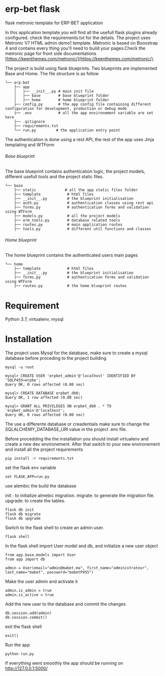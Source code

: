 # erp-bet flask 
flask metronic template for ERP-BET application

In this application template you will find all the usefull flask plugins already configured. check the requirements.txt for the details.
The project uses Metronic V7 HTML admin demo1 template. Metronic is based on Booostrap 4 and contains every thing you'll need to build your pages.Check the metronic page for front side documentations [https://keenthemes.com/metronic/](https://keenthemes.com/metronic/).

The project is build using flask blueprints. Two blueprints are implemented Base and Home. The file structure is as follow

```
└── erp-bet
    ├── app
    │   ├── __init__.py # main init file
    │   ├── base        # base blueprint folder
    │   ├── home        # home blueprint folder
    ├── config.py       # the app config file containing different configuration for development, production or debug mode 
    ├── .env            # all the app environement variable are set here
    ├── .gitignore
    ├── requirements.txt
    └── run.py         # the application entry point
```
The authentication is done using a rest API, the rest of the app uses Jinja templating and WTForm 

###### Base blueprint
The base blueprint contains authentication logic, the project models, different usefull tools and the project static files.
```
└── base
    ├── static             # all the app static files folder
    ├── template            # html files
    ├── __init__.py         # the blueprint initialisation
    ├── auth.py             # authentication classes using rest api
    ├── forms.py            # authentication forms and validation using WTForm
    ├── models.py           # all the project models
    ├── orm_tools.py        # database related tools
    ├── routes.py           # main application routes
    ├── tools.py            # different util functions and classes 
```

###### Home blueprint
The home blueprint contains the authenticated users main pages
```
└── home
    ├── template            # html files
    ├── __init__.py         # the blueprint initialisation
    ├── forms.py            # authentication forms and validation using WTForm
    ├── routes.py           # the home blueprint routes
```

# Requirement

Python 3.7, virtualenv, mysql

# Installation

The project uses Mysql for the database, make sure to create a mysql database before proceding to the project building

````
mysql -u root

mysql> CREATE USER 'erpbet_admin'@'localhost' IDENTIFIED BY 'SQLP455>erpbe';
Query OK, 0 rows affected (0.00 sec)

mysql> CREATE DATABASE erpbet_db0;
Query OK, 1 row affected (0.00 sec)

mysql> GRANT ALL PRIVILEGES ON erpbet_db0 . * TO 'erpbet_admin'@'localhost';
Query OK, 0 rows affected (0.00 sec)
````
The use a differente database or creadentials make sure to change the SQLALCHEMY_DATABASE_URI value in the project .env file.

Before procedding the the installation you should install virtualenv and create a new dev environement.
After that switch to your new environement and install all the project requirements

```
pip install -r requirements.txt
```

set the flask env variable
```
set FLASK_APP=run.py
```
use alembic the build the database

init : to initialize almebic migration. 
migrate: to generate the migration file. 
upgrade: to create the tables. 

```
flask db init
flask db migrate
flask db upgrade
```
Switch to the flask shell to create an admin user.
```
flask shell
```

In the flask shell import User model and db, and initialize a new user object

```
from app.base.models import User
from app import db

admin = User(email="admin@mabet.ma", first_name="administrateur", last_name="mabet", password="mabetP455")
```
Make the user admin and activate it
```
admin.is_admin = true
admin.is_active = true
```
Add the new user to the database and commit the changes
```
db.session.add(admin)
db.session.commit()
```
exit the flask shell
```
exit()
```
Run the app

```
python run.py
```

If everything went smoothly the app should be running on http://127.0.0.1:5000/

